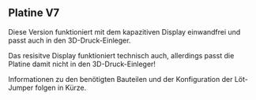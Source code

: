 ## Platine V7

Diese Version funktioniert mit dem kapazitiven Display einwandfrei und passt auch in den 3D-Druck-Einleger.

Das resisitve Display funktioniert technisch auch, allerdings passt die Platine damit nicht in den 3D-Druck-Einleger!

Informationen zu den benötigten Bauteilen und der Konfiguration der Löt-Jumper folgen in Kürze.
